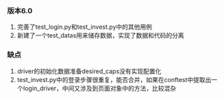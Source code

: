 ### 版本6.0
1. 完善了test_login.py和test_invest.py中的其他用例
2. 新建了一个test_datas用来储存数据，实现了数据和代码的分离


### 缺点
1. driver的初始化数据准备desired_caps没有实现配置化
2. test_invest.py中的登录步骤很重复，能否合并，如果在conftest中提取出一个login_driver，中间又涉及到页面对象中的方法，比较混杂
